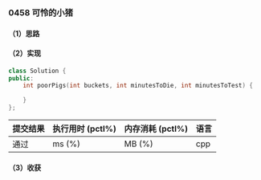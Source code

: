 ### 0458 可怜的小猪

#### （1）思路

#### （2）实现

```cpp
class Solution {
public:
    int poorPigs(int buckets, int minutesToDie, int minutesToTest) {

    }
};
```

| 提交结果 | 执行用时 (pctl%) | 内存消耗 (pctl%) | 语言 |
|:---------|:-----------------|:-----------------|:-----|
| 通过     |  ms (%)   |  MB (%)  | cpp  |

#### （3）收获
